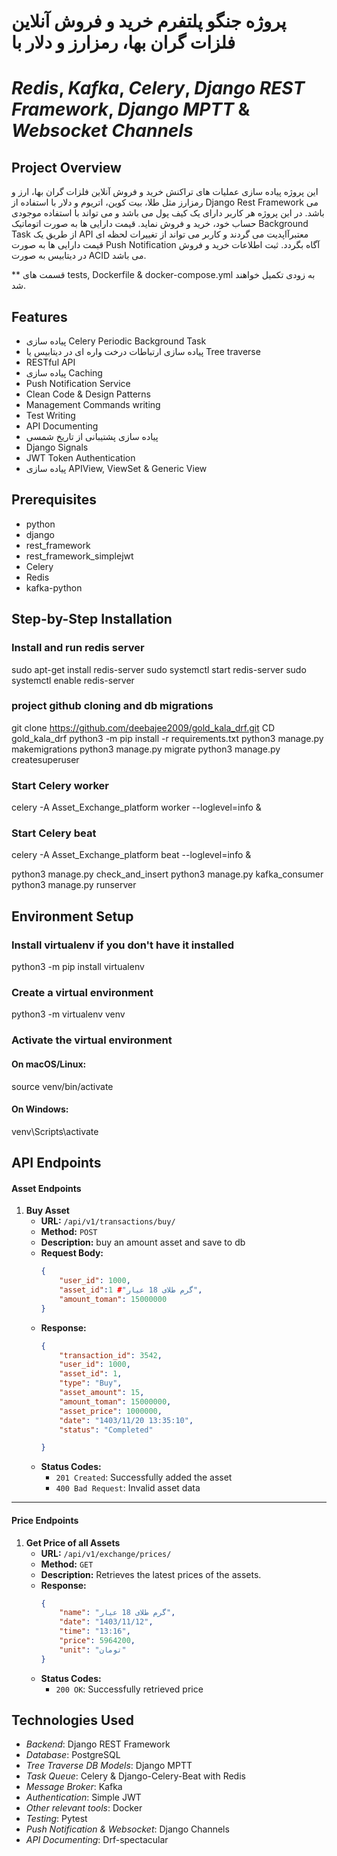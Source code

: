 # پروژه جنگو پلتفرم خرید و فروش آنلاین فلزات گران بها، رمزارز و دلار با
# _Redis_, _Kafka_, _Celery_, _Django REST Framework_, _Django MPTT_ & _Websocket Channels_


## Project Overview
این پروژه پیاده سازی عملیات های تراکنش خرید و فروش آنلاین فلزات گران بها، ارز و رمزارز مثل طلا، بیت کوین، اتریوم و دلار با استفاده از Django Rest Framework می باشد. در این پروژه هر کاربر دارای یک کیف پول می باشد و می تواند با استفاده موجودی حساب خود، خرید و فروش نماید. قیمت دارایی ها به صورت اتوماتیک  Background Task از طریق یک API معتبرآاپدیت می گردند و کاربر می تواند از تغییرات لحظه ای  قیمت دارایی ها به صورت Push Notification آگاه بگردد. ثبت اطلاعات خرید و فروش در دیتابیس به صورت ACID می باشد.

** قسمت های tests, Dockerfile & docker-compose.yml به زودی تکمیل خواهند شد.

## Features
- پیاده سازی Celery Periodic Background Task
- پیاده سازی ارتباطات درخت واره ای  در دیتابیس یا Tree traverse
- RESTful API
- پیاده سازی Caching
- Push Notification Service
- Clean Code & Design Patterns
- Management Commands writing
- Test Writing
- API Documenting
- پیاده سازی پشتیبانی از تاریخ شمسی
- Django Signals
- JWT Token Authentication
- پیاده سازی APIView, ViewSet & Generic View


## Prerequisites
- python
- django
- rest_framework
- rest_framework_simplejwt
- Celery
- Redis
- kafka-python


## Step-by-Step Installation
### Install and run redis server
sudo apt-get install redis-server
sudo systemctl start redis-server
sudo systemctl enable redis-server

### project github cloning and db migrations
git clone https://github.com/deebajee2009/gold_kala_drf.git
CD gold_kala_drf
python3 -m pip install -r requirements.txt
python3 manage.py makemigrations
python3 manage.py migrate
python3 manage.py createsuperuser

### Start Celery worker
celery -A Asset_Exchange_platform worker --loglevel=info &

### Start Celery beat
celery -A Asset_Exchange_platform beat --loglevel=info &

python3 manage.py check_and_insert
python3 manage.py kafka_consumer
python3 manage.py runserver

## Environment Setup
### Install virtualenv if you don't have it installed
python3 -m pip install virtualenv

### Create a virtual environment
python3 -m virtualenv venv

### Activate the virtual environment
#### On macOS/Linux:
source venv/bin/activate

#### On Windows:
venv\Scripts\activate

## API Endpoints
#### Asset Endpoints

1. **Buy Asset**
   - **URL:** `/api/v1/transactions/buy/`
   - **Method:** `POST`
   - **Description:** buy an amount asset and save to db
   - **Request Body:**
     ```json
     {
         "user_id": 1000,
         "asset_id":1 #"گرم طلای 18 عیار",
         "amount_toman": 15000000
     }
     ```
   - **Response:**
     ```json
     {
         "transaction_id": 3542,
         "user_id": 1000,
         "asset_id": 1,
         "type": "Buy",
         "asset_amount": 15,
         "amount_toman": 15000000,
         "asset_price": 1000000,
         "date": "1403/11/20 13:35:10",
         "status": "Completed"

     }
     ```
   - **Status Codes:**
     - `201 Created`: Successfully added the asset
     - `400 Bad Request`: Invalid asset data
---

#### Price Endpoints

1. **Get Price of all Assets**
   - **URL:** `/api/v1/exchange/prices/`
   - **Method:** `GET`
   - **Description:** Retrieves the latest prices of the assets.
   - **Response:**
     ```json
     {
         "name": "گرم طلای 18 عیار",
         "date": "1403/11/12",
         "time": "13:16",
         "price": 5964200,
         "unit": "تومان"
     }
     ```
   - **Status Codes:**
     - `200 OK`: Successfully retrieved price



## Technologies Used
+ _Backend_: Django REST Framework
+ _Database_: PostgreSQL
+ _Tree Traverse DB Models_: Django MPTT
+ _Task Queue_: Celery & Django-Celery-Beat with Redis
+ _Message Broker_: Kafka
+ _Authentication_: Simple JWT
+ _Other relevant tools_: Docker
+ _Testing_: Pytest
+ _Push Notification & Websocket_: Django Channels
+ _API Documenting_: Drf-spectacular
